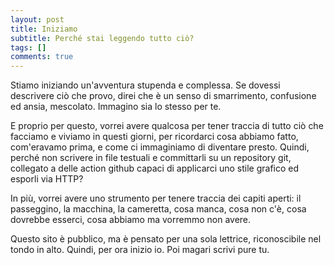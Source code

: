 ```yaml
---
layout: post
title: Iniziamo
subtitle: Perché stai leggendo tutto ciò?
tags: []
comments: true
---
```


Stiamo iniziando un'avventura stupenda e complessa. Se dovessi descrivere ciò
che provo, direi che è un senso di smarrimento, confusione ed ansia, mescolato.
Immagino sia lo stesso per te.

E proprio per questo, vorrei avere qualcosa per tener traccia di tutto ciò che
facciamo e viviamo in questi giorni, per ricordarci cosa abbiamo fatto,
com'eravamo prima, e come ci immaginiamo di diventare presto. Quindi, perché
non scrivere in file testuali e committarli su un repository git, collegato a
delle action github capaci di applicarci uno stile grafico ed esporli via HTTP?

In più, vorrei avere uno strumento per tenere traccia dei capiti aperti: il
passeggino, la macchina, la cameretta, cosa manca, cosa non c'è, cosa dovrebbe
esserci, cosa abbiamo ma vorremmo non avere.

Questo sito è pubblico, ma è pensato per una sola lettrice, riconoscibile nel
tondo in alto. Quindi, per ora inizio io. Poi magari scrivi pure tu.
